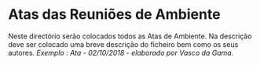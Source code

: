 # Atas das Reuniões de Ambiente
Neste directório serão colocados todos as Atas de Ambiente.
Na descrição deve ser colocado uma breve descrição do ficheiro bem como os seus autores.
 *Exemplo : Ata - 02/10/2018 - elaborado por Vasco da Gama.*
